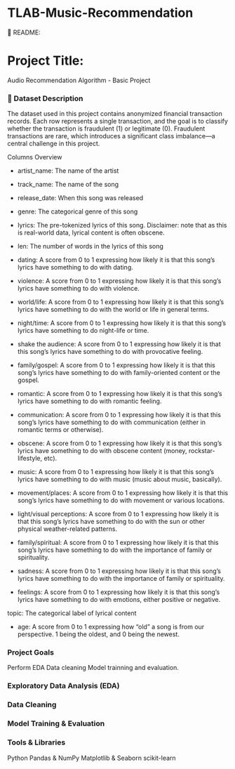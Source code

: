 # TLAB-Music-Recommendation


📘 README: 

# Project Title:

Audio Recommendation Algorithm - Basic Project

### 📂 Dataset Description

The dataset used in this project contains anonymized financial transaction records. Each row represents a single transaction, and the goal is to classify whether the transaction is fraudulent (1) or legitimate (0). Fraudulent transactions are rare, which introduces a significant class imbalance—a central challenge in this project.

Columns Overview
- artist_name: The name of the artist

- track_name: The name of the song

- release_date: When this song was released

- genre: The categorical genre of this song

- lyrics: The pre-tokenized lyrics of this song. Disclaimer: note that as this is real-world data, lyrical content is often obscene. 

- len:  The number of words in the lyrics of this song

- dating: A score from 0 to 1 expressing how likely it is that this song’s lyrics have something to do with dating.

- violence: A score from 0 to 1 expressing how likely it is that this song’s lyrics have something to do with violence.

- world/life: A score from 0 to 1 expressing how likely it is that this song’s lyrics have something to do with the world or life in general terms.

- night/time: A score from 0 to 1 expressing how likely it is that this song’s lyrics have something to do night-life or time.

- shake the audience: A score from 0 to 1 expressing how likely it is that this song’s lyrics have something to do with provocative feeling.

- family/gospel: A score from 0 to 1 expressing how likely it is that this song’s lyrics have something to do with family-oriented content or the gospel.

- romantic: A score from 0 to 1 expressing how likely it is that this song’s lyrics have something to do with romantic feeling.

- communication: A score from 0 to 1 expressing how likely it is that this song’s lyrics have something to do with communication (either in romantic terms or otherwise).

- obscene: A score from 0 to 1 expressing how likely it is that this song’s lyrics have something to do with obscene content (money, rockstar-lifestyle, etc).

- music: A score from 0 to 1 expressing how likely it is that this song’s lyrics have something to do with music (music about music, basically).

- movement/places: A score from 0 to 1 expressing how likely it is that this song’s lyrics have something to do with movement or various locations.

- light/visual perceptions: A score from 0 to 1 expressing how likely it is that this song’s lyrics have something to do with the sun or other physical weather-related patterns.

- family/spiritual: A score from 0 to 1 expressing how likely it is that this song’s lyrics have something to do with the importance of 
family or spirituality.


- sadness: A score from 0 to 1 expressing how likely it is that this song’s lyrics have something to do with the importance of family or spirituality.

- feelings: A score from 0 to 1 expressing how likely it is that this song’s lyrics have something to do with emotions, either positive or negative.

topic: The categorical label of lyrical content

- age: A score from 0 to 1 expressing how “old” a song is from our perspective. 1 being the oldest, and 0 being the newest.





### Project Goals

Perform EDA
Data cleaning
Model trainning and evaluation.

### Exploratory Data Analysis (EDA)



### Data Cleaning



### Model Training & Evaluation



### Tools & Libraries

Python
Pandas & NumPy
Matplotlib & Seaborn
scikit-learn